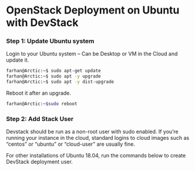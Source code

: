 # OpenStack Deployment on Ubuntu with DevStack
### Step 1: Update Ubuntu system
Login to your Ubuntu system – Can be Desktop or VM in the Cloud and update it.
```bash
farhan@Arctic:~$ sudo apt-get update
farhan@Arctic:~$ sudo apt -y upgrade 
farhan@Arctic:~$ sudo apt -y dist-upgrade
```
Reboot it after an upgrade.
```bash
farhan@Arctic:~$sudo reboot
```
### Step 2: Add Stack User
Devstack should be run as a non-root user with sudo enabled. If you’re running your instance in the cloud, standard logins to cloud images such as “centos” or “ubuntu” or “cloud-user” are usually fine.

For other installations of Ubuntu 18.04, run the commands below to create DevStack deployment user.


